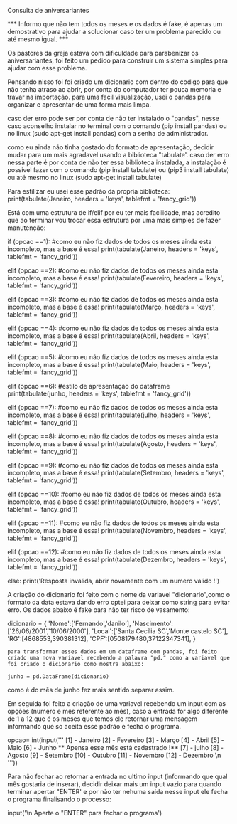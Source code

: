 Consulta de aniversariantes

*** Informo que não tem todos os meses e os dados é fake, é apenas um demostrativo para ajudar a solucionar caso ter um problema parecido ou até mesmo igual. ***



Os pastores da greja estava com dificuldade para parabenizar os aniversariantes, foi feito um pedido para construir um sistema simples para ajudar com esse problema.

Pensando nisso foi foi criado um dicionario com dentro do codigo para que não tenha atraso ao abrir, por conta do computador ter pouca memoria e travar na importação.
para uma facil visualização, usei o pandas para organizar e apresentar de uma forma mais limpa.

caso der erro pode ser por conta de não ter instalado o "pandas", nesse caso aconselho instalar no terminal com o comando (pip install pandas) ou no linux (sudo apt-get install pandas) com a senha de administrador.

como eu ainda não tinha gostado do formato de apresentação, decidir mudar para um mais agradavel usando a biblioteca "tabulate'. 
caso der erro nessa parte é por conta de não ter essa biblioteca instalada, a instalação é possivel fazer com o comando (pip install tabulate) ou (pip3 install tabulate) ou até mesmo no linux (sudo apt-get install tabulate)

Para estilizar eu usei esse padrão da propria biblioteca:
print(tabulate(Janeiro, headers = 'keys', tablefmt = 'fancy_grid'))

Está com uma estrutura de if/elif por eu ter mais facilidade, mas acredito que ao terminar vou trocar essa estrutura por uma mais simples de fazer manutenção:

if (opcao ==1):
    #como eu não fiz dados de todos os meses ainda esta incompleto, mas a base é essa!
    print(tabulate(Janeiro, headers = 'keys', tablefmt = 'fancy_grid'))
    
elif (opcao ==2):
    #como eu não fiz dados de todos os meses ainda esta incompleto, mas a base é essa!
    print(tabulate(Fevereiro, headers = 'keys', tablefmt = 'fancy_grid'))
    
elif (opcao ==3):
    #como eu não fiz dados de todos os meses ainda esta incompleto, mas a base é essa!
    print(tabulate(Março, headers = 'keys', tablefmt = 'fancy_grid'))
    
elif (opcao ==4):
    #como eu não fiz dados de todos os meses ainda esta incompleto, mas a base é essa!
    print(tabulate(Abril, headers = 'keys', tablefmt = 'fancy_grid'))
    
elif (opcao ==5):
    #como eu não fiz dados de todos os meses ainda esta incompleto, mas a base é essa!
    print(tabulate(Maio, headers = 'keys', tablefmt = 'fancy_grid'))
    
elif (opcao ==6):
    #estilo de apresentação do dataframe
    print(tabulate(junho, headers = 'keys', tablefmt = 'fancy_grid'))
    
elif (opcao ==7):
    #como eu não fiz dados de todos os meses ainda esta incompleto, mas a base é essa!
    print(tabulate(julho, headers = 'keys', tablefmt = 'fancy_grid'))
    
elif (opcao ==8):
    #como eu não fiz dados de todos os meses ainda esta incompleto, mas a base é essa!
    print(tabulate(Agosto, headers = 'keys', tablefmt = 'fancy_grid'))
    
elif (opcao ==9):
    #como eu não fiz dados de todos os meses ainda esta incompleto, mas a base é essa!
    print(tabulate(Setembro, headers = 'keys', tablefmt = 'fancy_grid'))
    
elif (opcao ==10):
    #como eu não fiz dados de todos os meses ainda esta incompleto, mas a base é essa!
    print(tabulate(Outubro, headers = 'keys', tablefmt = 'fancy_grid'))
    
elif (opcao ==11):
    #como eu não fiz dados de todos os meses ainda esta incompleto, mas a base é essa!
    print(tabulate(Novembro, headers = 'keys', tablefmt = 'fancy_grid'))
    
elif (opcao ==12):
    #como eu não fiz dados de todos os meses ainda esta incompleto, mas a base é essa!
    print(tabulate(Dezembro, headers = 'keys', tablefmt = 'fancy_grid'))
    
else:
    print('Resposta invalida, abrir novamente com um numero valido !')


A criação do dicionario foi feito com o nome da variavel "dicionario",como o formato da data estava dando erro optei para deixar como string para evitar erro. Os dados abaixo é fake para não ter risco de vasamento:

dicionario = {
    'Nome':['Fernando','danilo'],
    'Nascimento':['26/06/2001','10/06/2000'],
    'Local':['Santa Cecília SC','Monte castelo SC'],
    'RG':[4868553,390381312],
    'CPF':[0508179480,37122347341],
    }
    
    para transformar esses dados em um dataframe com pandas, foi feito criado uma nova variavel recebendo a palavra "pd." como a variavel que foi criado o dicionario como mostra abaixo:
    
    junho = pd.DataFrame(dicionario)
    
como é do mês de junho fez mais sentido separar assim.

Em seguida foi feito a criação de uma variavel recebendo um input com as opções (numero e mês referente ao mês), caso a entrada for algo diferente de 1 a 12 que é os meses que temos ele retornar uma mensagem informando que so aceita esse padrão e fecha o programa.

opcao= int(input('''
    [1]  - Janeiro
    [2]  - Fevereiro
    [3]  - Março
    [4]  - Abril
    [5]  - Maio
    [6]  - Junho ** Apensa esse mês está cadastrado !**
    [7]  - julho
    [8]  - Agosto
    [9]  - Setembro
    [10] - Outubro
    [11] - Novembro
    [12] - Dezembro \n '''))

Para não fechar ao retornar a entrada no ultimo input (informando que qual mês gostaria de inserar), decidir deixar mais um input vazio para quando terminar apertar "ENTER' e por não ter nehuma saida nesse input ele fecha o programa finalisando o processo:

input('\n Aperte o "ENTER" para fechar o programa')
